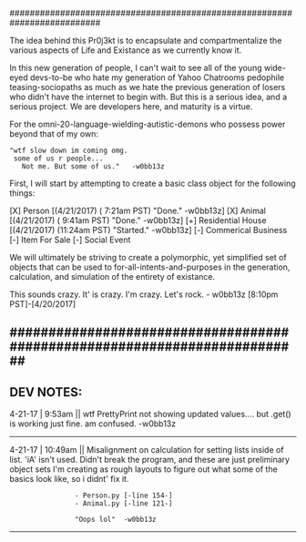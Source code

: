 ##########################################################################

The idea behind this Pr0j3kt is to encapsulate and compartmentalize
the various aspects of Life and Existance as we currently know it.

In this new generation of people, I can't wait to see all of the young
wide-eyed devs-to-be who hate my generation of Yahoo Chatrooms pedophile
teasing-sociopaths as much as we hate the previous generation of losers
who didn't have the internet to begin with. But this is a serious idea,
and a serious project. We are developers here, and maturity is a virtue.

For the omni-20-language-wielding-autistic-demons who possess power beyond
that of my own:

    "wtf slow down im coming omg.
     some of us r people...
       Not me. But some of us."   -w0bb13z

First, I will start by attempting to create a basic class object for
the following things:

  [X] Person              [(4/21/2017) ( 7:21am PST) "Done."    -w0bb13z]
  [X] Animal              [(4/21/2017) ( 9:41am PST) "Done."    -w0bb13z]
  [+] Residential House   [(4/21/2017) (11:24am PST) "Started." -w0bb13z]
  [-] Commerical Business
  [-] Item For Sale
  [-] Social Event

We will ultimately be striving to create a polymorphic, yet simplified
set of objects that can be used to for-all-intents-and-purposes in the
generation, calculation, and simulation of the entirety of existance.

This sounds crazy. It' is crazy. I'm crazy. Let's rock.
                                       - w0bb13z [8:10pm PST]-[4/20/2017]

##########################################################################
--------------------------------------------------------------------------
DEV NOTES:
--------------------------------------------------------------------------

4-21-17 | 9:53am || wtf PrettyPrint not showing updated values....
                   but .get() is working just fine. am confused.
                                                -w0bb13z

--------------------------------------------------------------------------

4-21-17 | 10:49am || Misalignment on calculation for setting lists
                    inside of list. 'iA' isn't used. Didn't break the
                    program, and these are just preliminary object sets
                    I'm creating as rough layouts to figure out what
                    some of the basics look like, so i didnt' fix it.

                    - Person.py [-line 154-]
                    - Animal.py [-line 121-]

                    "Oops lol"  -w0bb13z
--------------------------------------------------------------------------
